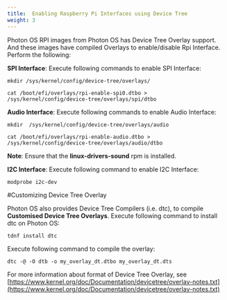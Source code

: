 ```yaml
---
title:  Enabling Raspberry Pi Interfaces using Device Tree
weight: 3
---
```


Photon OS RPI images from Photon OS has Device Tree Overlay support. And these images have compiled Overlays to enable/disable Rpi Interface. Perform the following:

**SPI Interface**:
Execute following commands to enable SPI Interface:


    mkdir /sys/kernel/config/device-tree/overlays/

    cat /boot/efi/overlays/rpi-enable-spi0.dtbo > /sys/kernel/config/device-tree/overlays/spi/dtbo


**Audio Interface**:
Execute following commands to enable Audio Interface:

    mkdir  /sys/kernel/config/device-tree/overlays/audio

    cat /boot/efi/overlays/rpi-enable-audio.dtbo >  /sys/kernel/config/device-tree/overlays/audio/dtbo

**Note**: Ensure that the **linux-drivers-sound** rpm is installed.

**I2C Interface**:
Execute following command to enable I2C Interface:

```
modprobe i2c-dev
```

#Customizing Device Tree Overlay

Photon OS also provides Device Tree Compilers (i.e. dtc), to compile **Customised Device Tree Overlays**. Execute following command to install dtc on Photon OS:

```
tdnf install dtc
```
Execute following command to compile the overlay: 

```
dtc -@ -O dtb -o my_overlay_dt.dtbo my_overlay_dt.dts
```

For more information about format of Device Tree Overlay, see 
[https://www.kernel.org/doc/Documentation/devicetree/overlay-notes.txt](https://www.kernel.org/doc/Documentation/devicetree/overlay-notes.txt)


